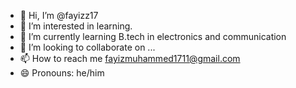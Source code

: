 - 👋 Hi, I’m @fayizz17
- 👀 I’m interested in learning.
- 🌱 I’m currently learning B.tech in electronics and communication
- 💞️ I’m looking to collaborate on ...
- 📫 How to reach me fayizmuhammed1711@gmail.com
- 😄 Pronouns: he/him
  

<!---
fayizz17/fayizz17 is a ✨ special ✨ repository because its `README.md` (this file) appears on your GitHub profile.
You can click the Preview link to take a look at your changes.
--->

